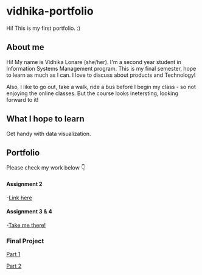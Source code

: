 # vidhika-portfolio
Hi! This is my first portfolio. :)


## About me
Hi! My name is Vidhika Lonare (she/her). I'm a second year student in Information Systems Management program. This is my final semester, hope to learn as much as I can. I love to discuss about products and Technology!  

Also, I like to go out, take a walk, ride a bus before I begin my class - so not enjoying the online classes. But the course looks inetersting, looking forward to it! 

## What I hope to learn
Get handy with data visualization. 

## Portfolio 
Please check my work below 👇  

#### Assignment 2 
-[Link here](https://vidhikal16.github.io/vidhika-portfolio/flourishviz.html)

#### Assignment 3 & 4 
-[Take me there!](https://vidhikal16.github.io/vidhika-portfolio/tabviz.html)

### Final Project 
[Part 1](https://vidhikal16.github.io/vidhika-portfolio/finalproject.html)

[Part 2](https://vidhikal16.github.io/vidhika-portfolio/finalprojectpart2.html)


